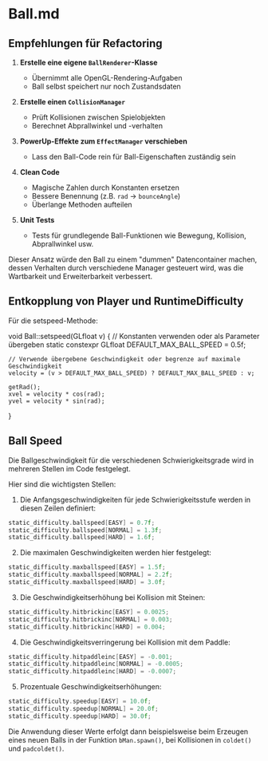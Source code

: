 # Ball.md

## Empfehlungen für Refactoring

1. **Erstelle eine eigene `BallRenderer`-Klasse**
    - Übernimmt alle OpenGL-Rendering-Aufgaben
    - Ball selbst speichert nur noch Zustandsdaten

2. **Erstelle einen `CollisionManager`**
    - Prüft Kollisionen zwischen Spielobjekten
    - Berechnet Abprallwinkel und -verhalten

3. **PowerUp-Effekte zum `EffectManager` verschieben**
    - Lass den Ball-Code rein für Ball-Eigenschaften zuständig sein

4. **Clean Code**
    - Magische Zahlen durch Konstanten ersetzen
    - Bessere Benennung (z.B. `rad` -> `bounceAngle`)
    - Überlange Methoden aufteilen

5. **Unit Tests**
    - Tests für grundlegende Ball-Funktionen wie Bewegung, Kollision, Abprallwinkel usw.

Dieser Ansatz würde den Ball zu einem "dummen" Datencontainer machen, dessen Verhalten durch verschiedene Manager
gesteuert wird, was die Wartbarkeit und Erweiterbarkeit verbessert.

## Entkopplung von Player und RuntimeDifficulty

Für die setspeed-Methode:

void Ball::setspeed(GLfloat v) {
// Konstanten verwenden oder als Parameter übergeben
static constexpr GLfloat DEFAULT_MAX_BALL_SPEED = 0.5f;

    // Verwende übergebene Geschwindigkeit oder begrenze auf maximale Geschwindigkeit
    velocity = (v > DEFAULT_MAX_BALL_SPEED) ? DEFAULT_MAX_BALL_SPEED : v;

    getRad();
    xvel = velocity * cos(rad);
    yvel = velocity * sin(rad);

}

## Ball Speed

Die Ballgeschwindigkeit für die verschiedenen Schwierigkeitsgrade wird in mehreren Stellen im Code festgelegt.

Hier sind die wichtigsten Stellen:

1. Die Anfangsgeschwindigkeiten für jede Schwierigkeitsstufe werden in diesen Zeilen definiert:

```cpp
static_difficulty.ballspeed[EASY] = 0.7f;
static_difficulty.ballspeed[NORMAL] = 1.3f;
static_difficulty.ballspeed[HARD] = 1.6f;
```

2. Die maximalen Geschwindigkeiten werden hier festgelegt:

```cpp
static_difficulty.maxballspeed[EASY] = 1.5f;
static_difficulty.maxballspeed[NORMAL] = 2.2f;
static_difficulty.maxballspeed[HARD] = 3.0f;
```

3. Die Geschwindigkeitserhöhung bei Kollision mit Steinen:

```cpp
static_difficulty.hitbrickinc[EASY] = 0.0025;
static_difficulty.hitbrickinc[NORMAL] = 0.003;
static_difficulty.hitbrickinc[HARD] = 0.004;
```

4. Die Geschwindigkeitsverringerung bei Kollision mit dem Paddle:

```cpp
static_difficulty.hitpaddleinc[EASY] = -0.001;
static_difficulty.hitpaddleinc[NORMAL] = -0.0005;
static_difficulty.hitpaddleinc[HARD] = -0.0007;
```

5. Prozentuale Geschwindigkeitserhöhungen:

```cpp
static_difficulty.speedup[EASY] = 10.0f;
static_difficulty.speedup[NORMAL] = 20.0f;
static_difficulty.speedup[HARD] = 30.0f;
```

Die Anwendung dieser Werte erfolgt dann beispielsweise beim Erzeugen eines neuen Balls in der Funktion `bMan.spawn()`,
bei Kollisionen in `coldet()` und `padcoldet()`.
